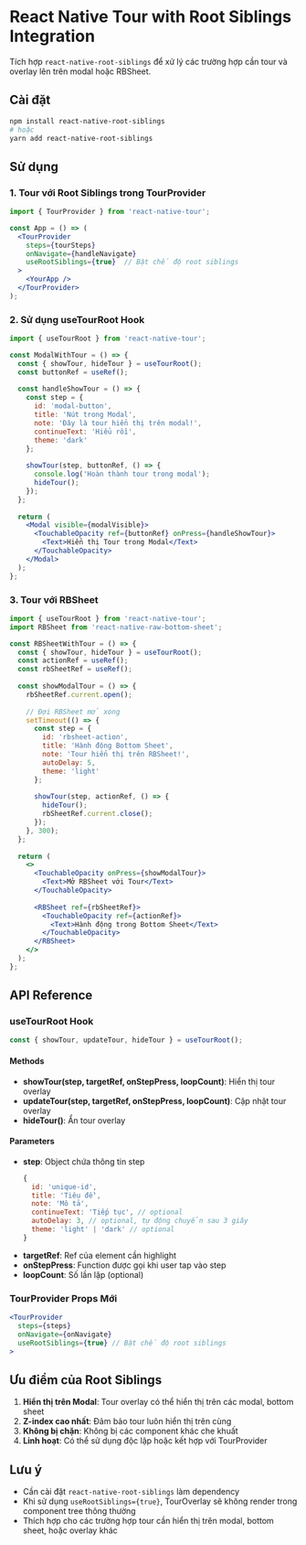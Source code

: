 # React Native Tour with Root Siblings Integration

Tích hợp `react-native-root-siblings` để xử lý các trường hợp cần tour và overlay lên trên modal hoặc RBSheet.

## Cài đặt

```bash
npm install react-native-root-siblings
# hoặc
yarn add react-native-root-siblings
```

## Sử dụng

### 1. Tour với Root Siblings trong TourProvider

```jsx
import { TourProvider } from 'react-native-tour';

const App = () => (
  <TourProvider 
    steps={tourSteps} 
    onNavigate={handleNavigate}
    useRootSiblings={true}  // Bật chế độ root siblings
  >
    <YourApp />
  </TourProvider>
);
```

### 2. Sử dụng useTourRoot Hook

```jsx
import { useTourRoot } from 'react-native-tour';

const ModalWithTour = () => {
  const { showTour, hideTour } = useTourRoot();
  const buttonRef = useRef();
  
  const handleShowTour = () => {
    const step = {
      id: 'modal-button',
      title: 'Nút trong Modal',
      note: 'Đây là tour hiển thị trên modal!',
      continueText: 'Hiểu rồi',
      theme: 'dark'
    };
    
    showTour(step, buttonRef, () => {
      console.log('Hoàn thành tour trong modal');
      hideTour();
    });
  };
  
  return (
    <Modal visible={modalVisible}>
      <TouchableOpacity ref={buttonRef} onPress={handleShowTour}>
        <Text>Hiển thị Tour trong Modal</Text>
      </TouchableOpacity>
    </Modal>
  );
};
```

### 3. Tour với RBSheet

```jsx
import { useTourRoot } from 'react-native-tour';
import RBSheet from 'react-native-raw-bottom-sheet';

const RBSheetWithTour = () => {
  const { showTour, hideTour } = useTourRoot();
  const actionRef = useRef();
  const rbSheetRef = useRef();
  
  const showModalTour = () => {
    rbSheetRef.current.open();
    
    // Đợi RBSheet mở xong
    setTimeout(() => {
      const step = {
        id: 'rbsheet-action',
        title: 'Hành động Bottom Sheet',
        note: 'Tour hiển thị trên RBSheet!',
        autoDelay: 5,
        theme: 'light'
      };
      
      showTour(step, actionRef, () => {
        hideTour();
        rbSheetRef.current.close();
      });
    }, 300);
  };
  
  return (
    <>
      <TouchableOpacity onPress={showModalTour}>
        <Text>Mở RBSheet với Tour</Text>
      </TouchableOpacity>
      
      <RBSheet ref={rbSheetRef}>
        <TouchableOpacity ref={actionRef}>
          <Text>Hành động trong Bottom Sheet</Text>
        </TouchableOpacity>
      </RBSheet>
    </>
  );
};
```

## API Reference

### useTourRoot Hook

```jsx
const { showTour, updateTour, hideTour } = useTourRoot();
```

#### Methods

- **showTour(step, targetRef, onStepPress, loopCount)**: Hiển thị tour overlay
- **updateTour(step, targetRef, onStepPress, loopCount)**: Cập nhật tour overlay
- **hideTour()**: Ẩn tour overlay

#### Parameters

- **step**: Object chứa thông tin step
  ```jsx
  {
    id: 'unique-id',
    title: 'Tiêu đề',
    note: 'Mô tả',
    continueText: 'Tiếp tục', // optional
    autoDelay: 3, // optional, tự động chuyển sau 3 giây
    theme: 'light' | 'dark' // optional
  }
  ```
- **targetRef**: Ref của element cần highlight
- **onStepPress**: Function được gọi khi user tap vào step
- **loopCount**: Số lần lặp (optional)

### TourProvider Props Mới

```jsx
<TourProvider
  steps={steps}
  onNavigate={onNavigate}
  useRootSiblings={true} // Bật chế độ root siblings
>
```

## Ưu điểm của Root Siblings

1. **Hiển thị trên Modal**: Tour overlay có thể hiển thị trên các modal, bottom sheet
2. **Z-index cao nhất**: Đảm bảo tour luôn hiển thị trên cùng
3. **Không bị chặn**: Không bị các component khác che khuất
4. **Linh hoạt**: Có thể sử dụng độc lập hoặc kết hợp với TourProvider

## Lưu ý

- Cần cài đặt `react-native-root-siblings` làm dependency
- Khi sử dụng `useRootSiblings={true}`, TourOverlay sẽ không render trong component tree thông thường
- Thích hợp cho các trường hợp tour cần hiển thị trên modal, bottom sheet, hoặc overlay khác
